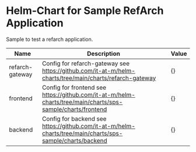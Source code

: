 # Helm-Chart for Sample RefArch Application

Sample to test a refarch application.

| Name            | Description                                                                                            | Value |
|-----------------|--------------------------------------------------------------------------------------------------------|-------|
| refarch-gateway | Config for refarch-gateway see https://github.com/it-at-m/helm-charts/tree/main/charts/refarch-gateway | {}    |
| frontend        | Config for frontend see https://github.com/it-at-m/helm-charts/tree/main/charts/sps-sample/charts/frontend    | {}    |
| backend         | Config for backend see https://github.com/it-at-m/helm-charts/tree/main/charts/sps-sample/charts/backend     | {}    |
